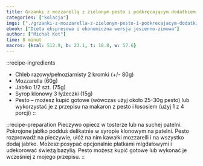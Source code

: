 ```yaml
---
title: Grzanki z mozzarellą z zielonym pesto i podkręcającym dodatkiem
categories: ["kolacja"]
imgs: ["./grzanki-z-mozzarella-z-zielonym-pesto-i-podkrecajacym-dodatkiem-1.jpg", "./grzanki-z-mozzarella-z-zielonym-pesto-i-podkrecajacym-dodatkiem-2.jpg"]
ebook: ["Dieta ekspresowa i ekonomiczna wersja jesienno-zimowa"]
author: ["Michał Kot"]
time: 8 minut
macros: {kcal: 512.9, b: 23.1, t: 18.8, w: 57.6}
---
```


::recipe-ingredients
- Chleb razowy/pełnoziarnisty 2 kromki (+/- 80g)
- Mozzarella (60g)
- Jabłko 1/2 szt. (75g)
- Syrop klonowy 3 łyżeczki (15g)
- Pesto – możesz kupić gotowe (wówczas użyj około 25-30g pesto) lub wykorzystać je z przepisu na makaron z pesto i łososiem (użyj 1 z 4 porcji)
::

::recipe-preparation
Pieczywo opiecz w tosterze lub na suchej patelni. Pokrojone jabłko podduś delikatnie w syropie klonowym na patelni. Pesto rozprowadź na pieczywie, ułóż na nim kawałki mozzarelli i na wszystko dodaj jabłko. Możesz posypać opcjonalnie płatkami migdałowymi i udekorować świeżą bazylią. Pesto możesz kupić gotowe lub wykonać je wcześniej z mojego przepisu.
::